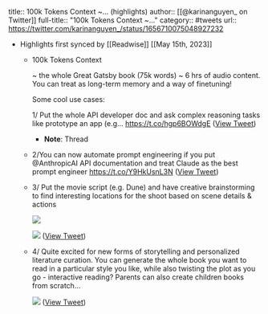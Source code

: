 title:: 100k Tokens Context  ~... (highlights)
author:: [[@karinanguyen_ on Twitter]]
full-title:: "100k Tokens Context  ~..."
category:: #tweets
url:: https://twitter.com/karinanguyen_/status/1656710075048927232

- Highlights first synced by [[Readwise]] [[May 15th, 2023]]
	- 100k Tokens Context 
	  
	  ~ the whole Great Gatsby book (75k words) ~ 6 hrs of audio content. You can treat as long-term memory and a way of finetuning! 
	  
	  Some cool use cases: 
	  
	  1/ Put the whole API developer doc and ask complex reasoning tasks like prototype an app (e.g… https://t.co/hgp6BOWdgE ([View Tweet](https://twitter.com/karinanguyen_/status/1656710075048927232))
		- **Note**: Thread
	- 2/You can now automate prompt engineering if you put @AnthropicAI API documentation and treat Claude as the best prompt engineer https://t.co/Y9HkUsnL3N ([View Tweet](https://twitter.com/karinanguyen_/status/1656712023013744640))
	- 3/ Put the movie script (e.g. Dune) and have creative brainstorming to find interesting locations for the shoot based on scene details & actions 
	  
	  ![](https://pbs.twimg.com/media/Fv3iCGdaMAABIRa.jpg) 
	  
	  ![](https://pbs.twimg.com/media/Fv3i7rcaAAAgZIl.jpg) ([View Tweet](https://twitter.com/karinanguyen_/status/1656730095514701824))
	- 4/ Quite excited for new forms of storytelling and personalized literature curation. You can generate the whole book you want to read in a particular style you like, while also twisting the plot as you go -  interactive reading? Parents can also create children books from scratch… 
	  
	  ![](https://pbs.twimg.com/media/Fv5Ly-FaUAEbJ4J.jpg) ([View Tweet](https://twitter.com/karinanguyen_/status/1656847103329734656))